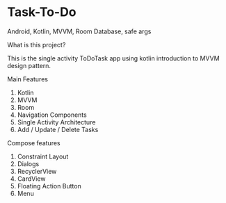 # Task-To-Do
Android, Kotlin, MVVM, Room Database, safe args

What is this project?

This is the single activity ToDoTask app using kotlin 
introduction to MVVM design pattern.

Main Features
1. Kotlin
2. MVVM
3. Room
4. Navigation Components
5. Single Activity Architecture
6. Add / Update / Delete Tasks

Compose features
1. Constraint Layout
2. Dialogs
3. RecyclerView
4. CardView
5. Floating Action Button
6. Menu
